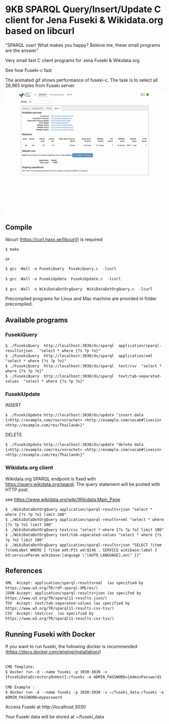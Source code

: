 # 9KB SPARQL Query/Insert/Update C client for Jena Fuseki & Wikidata.org based on libcurl

"SPARQL user! What makes you happy?   Beleive me, these small programs are the answer"

Very small fast C client programs for Jena Fuseki & Wikidata.org

See how Fuseki-c fast

The animated gif shows performance of fuseki-c. The task is to select all 26,965 triples from Fuseki server

![Logo](https://github.com/vorachet/fuseki-c/raw/master/images/screenshot.gif)


## Compile

libcurl (https://curl.haxx.se/libcurl/) is required

```
$ make
```

or

```
$ gcc -Wall -o FusekiQuery  FusekiQuery.c  -lcurl

$ gcc -Wall -o FusekiUpdate  FusekiUpdate.c  -lcurl

$ gcc -Wall -o WikiDataDotOrgQuery  WikiDataDotOrgQuery.c  -lcurl
```

Precompiled programs for Linux and Mac machine are provided in folder precompiled.

## Available programs

### FusekiQuery


```
$ ./FusekiQuery  http://localhost:3030/ds/sparql  application/sparql-results+json   "select * where {?s ?p ?o}"
$ ./FusekiQuery  http://localhost:3030/ds/sparql  application/xml  "select * where {?s ?p ?o}"
$ ./FusekiQuery  http://localhost:3030/ds/sparql  text/csv  "select * where {?s ?p ?o}"
$ ./FusekiQuery  http://localhost:3030/ds/sparql  text/tab-separated-values  "select * where {?s ?p ?o}"
```

### FusekiUpdate


INSERT
```
$ ./FusekiUpdate http://localhost:3030/ds/update "insert data {<http://example.com/res/vorachet> <http://example.com/vocab#livesin> <http://example.com/res/Thailand>}"
```

DELETE
```
$ ./FusekiUpdate http://localhost:3030/ds/update "delete data {<http://example.com/res/vorachet> <http://example.com/vocab#livesin> <http://example.com/res/Thailand>}"
```


### Wikidata.org client

Wikidata.org SPARQL endpoint is fixed with https://query.wikidata.org/sparql. The query statement will be posted with HTTP post.

see https://www.wikidata.org/wiki/Wikidata:Main_Page

```
$ ./WikiDataDotOrgQuery application/sparql-results+json "select * where {?s ?p ?o} limit 100"
$ ./WikiDataDotOrgQuery application/sparql-results+xml "select * where {?s ?p ?o} limit 100"
$ ./WikiDataDotOrgQuery text/csv "select * where {?s ?p ?o} limit 100"
$ ./WikiDataDotOrgQuery text/tab-separated-values "select * where {?s ?p ?o} limit 100"
$ ./WikiDataDotOrgQuery application/sparql-results+json "SELECT ?item ?itemLabel WHERE { ?item wdt:P31 wd:Q146 . SERVICE wikibase:label { bd:serviceParam wikibase:language \"[AUTO_LANGUAGE],en\" }}"
```

## References

```
XML  Accept: application/sparql-results+xml  (as specified by https://www.w3.org/TR/rdf-sparql-XMLres/)
JSON Accept: application/sparql-results+json (as specifed by https://www.w3.org/TR/sparql11-results-json/)
TSV  Accept: text/tab-separated-values (as specified by https://www.w3.org/TR/sparql11-results-csv-tsv/)
CSV  Accept: text/csv  (as specified by https://www.w3.org/TR/sparql11-results-csv-tsv/)
```

## Running Fuseki with Docker

If you want to run fuseki, the following docker is recommended (https://docs.docker.com/engine/installation/)

```

CMD Template:
$ docker run -d --name fuseki -p 3030:3030 -v {FusekiDataDirectoryOnHost}:/fuseki -e ADMIN_PASSWORD={AdminPassword}

CMD Example :
$ docker run -d --name fuseki -p 3030:3030 -v ~/fuseki_data:/fuseki -e ADMIN_PASSWORD=mypassword

```

Access Fuseki at http://localhost:3030

Your Fuseki data will be stored at  ~/fuseki_data

